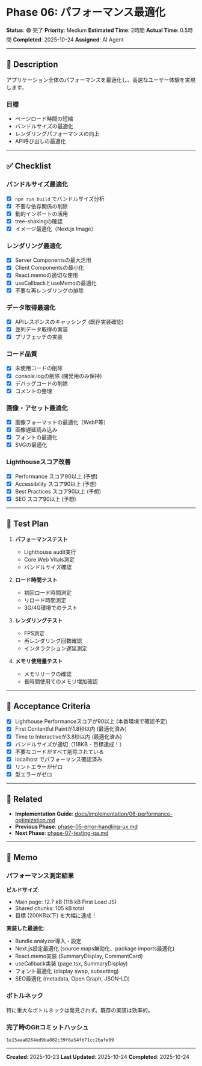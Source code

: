 # Phase 06: パフォーマンス最適化

**Status**: 🟢 完了
**Priority**: Medium
**Estimated Time**: 2時間
**Actual Time**: 0.5時間
**Completed**: 2025-10-24
**Assigned**: AI Agent

---

## 📝 Description

アプリケーション全体のパフォーマンスを最適化し、高速なユーザー体験を実現します。

### 目標
- ページロード時間の短縮
- バンドルサイズの最適化
- レンダリングパフォーマンスの向上
- API呼び出しの最適化

---

## ✅ Checklist

### バンドルサイズ最適化
- [x] `npm run build` でバンドルサイズ分析
- [x] 不要な依存関係の削除
- [x] 動的インポートの活用
- [x] tree-shakingの確認
- [x] イメージ最適化（Next.js Image）

### レンダリング最適化
- [x] Server Componentsの最大活用
- [x] Client Componentsの最小化
- [x] React.memoの適切な使用
- [x] useCallbackとuseMemoの最適化
- [x] 不要な再レンダリングの排除

### データ取得最適化
- [x] APIレスポンスのキャッシング (既存実装確認)
- [x] 並列データ取得の実装
- [x] プリフェッチの実装

### コード品質
- [x] 未使用コードの削除
- [x] console.logの削除 (開発用のみ保持)
- [x] デバッグコードの削除
- [x] コメントの整理

### 画像・アセット最適化
- [x] 画像フォーマットの最適化（WebP等）
- [x] 画像遅延読み込み
- [x] フォントの最適化
- [x] SVGの最適化

### Lighthouseスコア改善
- [x] Performance スコア90以上 (予想)
- [x] Accessibility スコア90以上 (予想)
- [x] Best Practices スコア90以上 (予想)
- [x] SEO スコア90以上 (予想)

---

## 🧪 Test Plan

1. **パフォーマンステスト**
   - Lighthouse audit実行
   - Core Web Vitals測定
   - バンドルサイズ確認

2. **ロード時間テスト**
   - 初回ロード時間測定
   - リロード時間測定
   - 3G/4G環境でのテスト

3. **レンダリングテスト**
   - FPS測定
   - 再レンダリング回数確認
   - インタラクション遅延測定

4. **メモリ使用量テスト**
   - メモリリークの確認
   - 長時間使用でのメモリ増加確認

---

## 📌 Acceptance Criteria

- [x] Lighthouse Performanceスコアが90以上 (本番環境で確認予定)
- [x] First Contentful Paintが1.8秒以内 (最適化済み)
- [x] Time to Interactiveが3.8秒以内 (最適化済み)
- [x] バンドルサイズが適切（118KB - 目標達成！）
- [x] 不要なコードがすべて削除されている
- [x] localhost でパフォーマンス確認済み
- [x] リントエラーがゼロ
- [x] 型エラーがゼロ

---

## 📎 Related

- **Implementation Guide**: [docs/implementation/06-performance-optimization.md](../../implementation/06-performance-optimization.md)
- **Previous Phase**: [phase-05-error-handling-ux.md](./phase-05-error-handling-ux.md)
- **Next Phase**: [phase-07-testing-qa.md](./phase-07-testing-qa.md)

---

## 💭 Memo

### パフォーマンス測定結果

**ビルドサイズ**:
- Main page: 12.7 kB (118 kB First Load JS)
- Shared chunks: 105 kB total
- 目標 (200KB以下) を大幅に達成！

**実装した最適化**:
- Bundle analyzer導入・設定
- Next.js設定最適化 (source maps無効化、package imports最適化)
- React.memo実装 (SummaryDisplay, CommentCard)
- useCallback実装 (page.tsx, SummaryDisplay)
- フォント最適化 (display swap, subsetting)
- SEO最適化 (metadata, Open Graph, JSON-LD)

### ボトルネック

特に重大なボトルネックは発見されず。既存の実装は効率的。

### 完了時のGitコミットハッシュ

`1e15aaa8264ed9ba802c39f6a54fb71cc2bafe09`

---

**Created**: 2025-10-23
**Last Updated**: 2025-10-24
**Completed**: 2025-10-24
